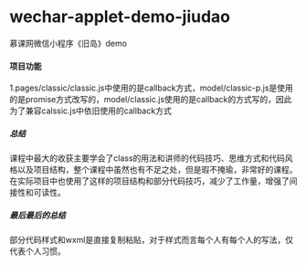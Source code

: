 # wechar-applet-demo-jiudao
慕课网微信小程序《旧岛》demo

#### 项目功能
1.pages/classic/classic.js中使用的是callback方式，model/classic-p.js是使用的是promise方式改写的，model/classic.js使用的是callback的方式写的，因此为了兼容calssic.js中依旧使用的callback方式

##### 总结
课程中最大的收获主要学会了class的用法和讲师的代码技巧、思维方式和代码风格以及项目结构，整个课程中虽然也有不足之处，但是瑕不掩瑜，非常好的课程。在实际项目中也使用了这样的项目结构和部分代码技巧，减少了工作量，增强了间接性和可读性。

##### 最后最后的总结
部分代码样式和wxml是直接复制粘贴，对于样式而言每个人有每个人的写法，仅代表个人习惯。